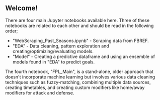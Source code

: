 ## Welcome!

There are four main Jupyter notebooks available here. Three of these notebooks are related to each other and should be read in the following order;
* "WebScraping_Past_Seasons.ipynb" - Scraping data from FBREF. 
* "EDA" - Data cleaning, pattern exploration and creating/optimizing/evaluating models.  
* "Model" - Creating a predictive dataframe and using an ensemble of models found in "EDA" to predict goals. 

The fourth notebook, "FPL_Main", is a stand-alone, older approach that doesn't incorporate machine learning but involves various data cleaning techniques such as fuzzy-matching, combining multiple data sources, creating timetables, and creating custom modifiers like home/away modifiers for attack and defense.

